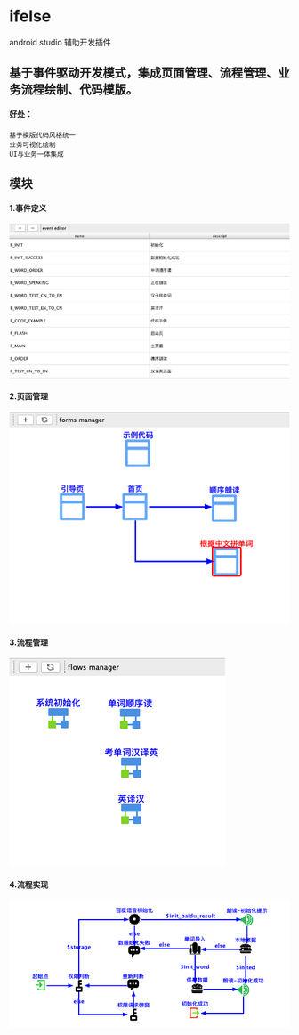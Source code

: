 # ifelse
 android studio 辅助开发插件
## 基于事件驱动开发模式，集成页面管理、流程管理、业务流程绘制、代码模版。
#### 好处：
    基于模版代码风格统一
    业务可视化绘制
    UI与业务一体集成
## 模块
#### 1.事件定义
![avatar](./images/event.jpg)
#### 2.页面管理
![avatar](./images/forms.jpg) 
#### 3.流程管理
![avatar](./images/flows.jpg)
#### 4.流程实现
![avatar](./images/flow_init.jpg) 
